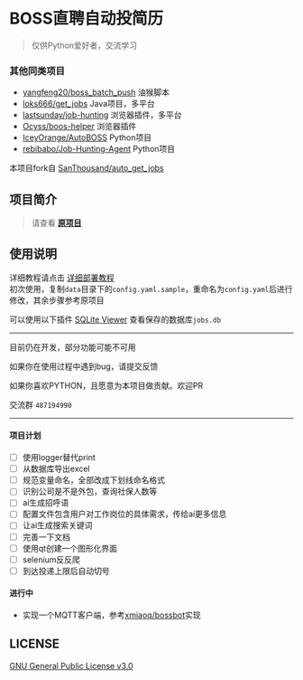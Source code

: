 # BOSS直聘自动投简历
> 仅供Python爱好者，交流学习

### 其他同类项目
- [yangfeng20/boss_batch_push](https://github.com/yangfeng20/boss_batch_push) 油猴脚本
- [loks666/get_jobs](https://github.com/loks666/get_jobs) Java项目，多平台
- [lastsunday/job-hunting](https://github.com/lastsunday/job-hunting) 浏览器插件，多平台
- [Ocyss/boos-helper](https://github.com/Ocyss/boos-helper) 浏览器插件
- [IceyOrange/AutoBOSS](https://github.com/IceyOrange/AutoBOSS)  Python项目 
- [rebibabo/Job-Hunting-Agent](https://github.com/rebibabo/Job-Hunting-Agent) Python项目

本项目fork自 [SanThousand/auto_get_jobs](https://github.com/SanThousand/auto_get_jobs)
## 项目简介
> 请查看 **[原项目](https://github.com/SanThousand/auto_get_jobs)**

## 使用说明
详细教程请点击 [详细部署教程](docs/部署指南.md)  
初次使用，复制`data`目录下的`config.yaml.sample`，重命名为`config.yaml`后进行修改，其余步骤参考原项目

可以使用以下插件 [SQLite Viewer](https://marketplace.visualstudio.com/items?itemName=qwtel.sqlite-viewer) 查看保存的数据库`jobs.db`

---
目前仍在开发，部分功能可能不可用

如果你在使用过程中遇到bug，请提交反馈

如果你喜欢PYTHON，且愿意为本项目做贡献。欢迎PR

交流群 `487194990`

---
#### 项目计划
- [ ] 使用logger替代print
- [ ] 从数据库导出excel
- [ ] 规范变量命名，全部改成下划线命名格式
- [ ] 识别公司是不是外包，查询社保人数等
- [ ] ai生成招呼语
- [ ] 配置文件包含用户对工作岗位的具体需求，传给ai更多信息
- [ ] 让ai生成搜索关键词
- [ ] 完善一下文档
- [ ] 使用qt创建一个图形化界面
- [ ] selenium反反爬
- [ ] 到达投递上限后自动切号

#### 进行中
- 实现一个MQTT客户端，参考[xmiaoq/bossbot](https://github.com/xmiaoq/bossbot)实现


## LICENSE
[GNU General Public License v3.0](./LICENSE)
